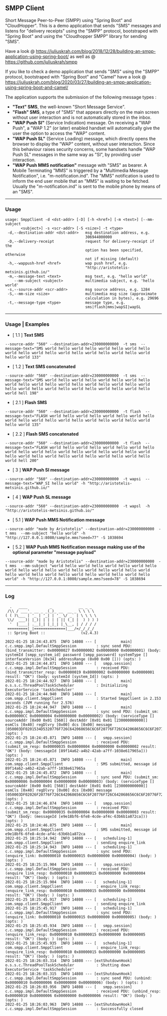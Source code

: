 ## SMPP Client

Short Message Peer-to-Peer (SMPP) using "Spring Boot" and "CloudHopper". This is a demo application that sends "SMS" messages and listens for "delivery receipts" using the "SMPP" protocol, bootstraped with "Spring Boot" and using the "Cloudhopper SMPP" library for sending "SMS".

Have a look @ https://juliuskrah.com/blog/2018/12/28/building-an-smpp-application-using-spring-boot/ as well as @ https://github.com/juliuskrah/smpp

If you like to check a demo application that sends "SMS" using the "SMPP" protocol, bootstraped with "Spring Boot" and "Camel" have a look @ https://juliuskrah.com/blog/2020/03/27/building-an-smpp-application-using-spring-boot-and-camel/

The application supports the submission of the following message types :

* **"Text" SMS**, the well-known "Short Message Service".
* **"Flash" SMS**, a type of "SMS" that appears directly on the main screen without user interaction and is not automatically stored in the inbox.
* **"WAP Push SI"** (Service Indication) message. On receiving a "WAP Push", a "WAP 1.2" (or later) enabled handset will automatically give the user the option to access the "WAP" content.
* **"WAP Push SL"** (Service Loading) message, which directly opens the browser to display the "WAP" content, without user interaction. Since this behaviour raises security concerns, some handsets handle "WAP Push SL" messages in the same way as "SI", by providing user interaction.
* **"WAP Push MMS notification"** message with "SMS" as bearer. A Mobile Terminating "MMS" is triggered by a "Multimedia Message Notification", i.e. "m-notification.ind". The "MMS" notification is used to inform the end user mobile that an "MMS" is waiting to be fetched. Usually the "m-notification.ind" is sent to the mobile phone by means of an "SMS".

----

### Usage

```
usage: SmppClient -d <dst-addr> [-D] [-h <href>] [-m <text>] [--mm-subject
       <subject>] -s <scr-addr> [-S <size>] -t <type>
 -d,--destination-addr <dst-addr>   msg destination address, e.g.
                                    306944000000
 -D,--delivery-receipt              request for delivery-receipt if the
                                    option has been specified, otherwise
                                    not if missing (default)
 -h,--wappush-href <href>           wap push href, e.g.
                                    "http://aristotelis-metsinis.github.io/"
 -m,--message-text <text>           msg text, e.g. "hello world"
    --mm-subject <subject>          multimedia subject, e.g. 'hello world'
 -s,--source-addr <scr-addr>        msg source address, e.g. 1284
 -S,--mm-size <size>                multimedia msg size (approximate
                                    calculation in bytes), e.g. 29696
 -t,--message-type <type>           message type, e.g.
                                    sms|flash|mms|wapSI|wapSL
```

----

### Usage | Examples

* [ 1.1 ] **Text SMS** 

```
--source-addr "560" --destination-addr=230000000000  -t sms  --message-text="SMS world hello world hello world hello world hello world hello world hello world hello world hello world hello world hello world 133"
```

* [ 1.2 ] **Text SMS concatenated** 

``` 
--source-addr "560" --destination-addr=230000000000  -t sms  --message-text="SMS world hello world hello world hello world hello world hello world hello world hello world hello world hello world hello world hello world hello world hello world hello world hello world hell 198" 
```

* [ 2.1 ] **Flash SMS** 

```
--source-addr "560" --destination-addr=230000000000  -t flash  --message-text="FLASH world hello world hello world hello world hello world hello world hello world hello world hello world hello world hello world 135"
```

* [ 2.2 ] **Flash SMS concatenated**

```
--source-addr "560" --destination-addr=230000000000  -t flash  --message-text="FLASH world hello world hello world hello world hello world hello world hello world hello world hello world hello world hello world hello world hello world hello world hello world hello world hell 200"
```

* [ 3 ] **WAP Push SI message**

```
--source-addr "560" --destination-addr=230000000000  -t wapsi  --message-text="WAP_SI hello world" -h "http://aristotelis-metsinis.github.io/"  
```

* [ 4 ] **WAP Push SL message**

```
--source-addr "560" --destination-addr=230000000000  -t wapsl  -h "http://aristotelis-metsinis.github.io/" 
```

* [ 5.1 ] **WAP Push MMS Notification message**

```
--source-addr "made by Aristotelis" --destination-addr=230000000000  -t mms  --mm-subject "hello world" -h "http://127.0.0.1:8080/sample.mms?seed=77" -S 1038694 
```

* [ 5.2 ] **WAP Push MMS Notification message making use of the optional parameter "message payload"**

```
--source-addr "made by Aristotelis" --destination-addr=230000000000  -t mms  --mm-subject "world hello world hello world hello world hello world hello world hello world hello world hello world hello world hello world hello world hello world hello world hello world hello world" -h "http://127.0.0.1:8080/sample.mms?seed=78" -S 1038694 
```

----

### Log

```
  .   ____          _            __ _ _
 /\\ / ___'_ __ _ _(_)_ __  __ _ \ \ \ \
( ( )\___ | '_ | '_| | '_ \/ _` | \ \ \ \
 \\/  ___)| |_)| | | | | || (_| |  ) ) ) )
  '  |____| .__|_| |_|_| |_\__, | / / / /
 =========|_|==============|___/=/_/_/_/
 :: Spring Boot ::                (v2.4.3)

2022-01-25 18:24:43.875  INFO 14808 --- [           main] c.c.smpp.impl.DefaultSmppSession         : sync send PDU: (bind_transmitter: 0x00000027 0x00000002 0x00000000 0x00000001) (body: systemId [smpp_system_id] password [smpp_password] systemType [] interfaceVersion [0x34] addressRange (0x00 0x00 [])) (opts: )
2022-01-25 18:24:44.871  INFO 14808 --- [   smpp.session] c.c.smpp.impl.DefaultSmppSession         : received PDU: (bind_transmitter_resp: 0x00000019 0x80000002 0x00000000 0x00000001 result: "OK") (body: systemId [system_Id]) (opts: )
2022-01-25 18:24:44.927  INFO 14808 --- [           main] o.s.s.c.ThreadPoolTaskScheduler          : Initializing ExecutorService 'taskScheduler'
2022-01-25 18:24:44.940  INFO 14808 --- [           main] com.smpp.client.SmppClient               : Started SmppClient in 2.153 seconds (JVM running for 2.576)
2022-01-25 18:24:44.947  INFO 14808 --- [           main] c.c.smpp.impl.DefaultSmppSession         : sync send PDU: (submit_sm: 0x000000CC 0x00000004 0x00000000 0x00000002) (body: (serviceType [] sourceAddr [0x00 0x01 [560]] destAddr [0x01 0x01 [230000000000]] esmCls [0x40] regDlvry [0x00] dcs [0x00] message [050003DF0201534D5320776F726C642068656C6C6F20776F726C642068656C6C6F20776F726C642068656C6C6F20776F726C642068656C6C6F20776F726C642068656C6C6F20776F726C642068656C6C6F20776F726C642068656C6C6F20776F726C642068656C6C6F20776F726C642068656C6C6F20776F726C642068656C6C6F20776F726C642068656C6C])) (opts: )
2022-01-25 18:24:45.871  INFO 14808 --- [   smpp.session] c.c.smpp.impl.DefaultSmppSession         : received PDU: (submit_sm_resp: 0x00000035 0x80000004 0x00000000 0x00000002 result: "OK") (body: (messageId [89f14a62-a4b2-42ab-a7ff-1038e617965a])) (opts: )
2022-01-25 18:24:45.871  INFO 14808 --- [           main] com.smpp.client.SmppClient               : SMS submitted, message id 89f14a62-a4b2-42ab-a7ff-1038e617965a
2022-01-25 18:24:45.872  INFO 14808 --- [           main] c.c.smpp.impl.DefaultSmppSession         : sync send PDU: (submit_sm: 0x00000086 0x00000004 0x00000000 0x00000003) (body: (serviceType [] sourceAddr [0x00 0x01 [560]] destAddr [0x01 0x01 [230000000000]] esmCls [0x40] regDlvry [0x00] dcs [0x00] message [050003DF02026F20776F726C642068656C6C6F20776F726C642068656C6C6F20776F726C642068656C6C6F20776F726C642068656C6C6F20776F726C642068656C6C20313938])) (opts: )
2022-01-25 18:24:46.874  INFO 14808 --- [   smpp.session] c.c.smpp.impl.DefaultSmppSession         : received PDU: (submit_sm_resp: 0x00000035 0x80000004 0x00000000 0x00000003 result: "OK") (body: (messageId [e9e18bf6-6fe8-4cde-af4c-63b6b1a872ca])) (opts: )
2022-01-25 18:24:46.875  INFO 14808 --- [           main] com.smpp.client.SmppClient               : SMS submitted, message id e9e18bf6-6fe8-4cde-af4c-63b6b1a872ca
2022-01-25 18:25:14.942  INFO 14808 --- [   scheduling-1] com.smpp.client.SmppClient               : sending enquire_link
2022-01-25 18:25:14.943  INFO 14808 --- [   scheduling-1] c.c.smpp.impl.DefaultSmppSession         : sync send PDU: (enquire_link: 0x00000010 0x00000015 0x00000000 0x00000004) (body: ) (opts: )
2022-01-25 18:25:15.904  INFO 14808 --- [   smpp.session] c.c.smpp.impl.DefaultSmppSession         : received PDU: (enquire_link_resp: 0x00000010 0x80000015 0x00000000 0x00000004 result: "OK") (body: ) (opts: )
2022-01-25 18:25:15.904  INFO 14808 --- [   scheduling-1] com.smpp.client.SmppClient               : enquire_link_resp: (enquire_link_resp: 0x00000010 0x80000015 0x00000000 0x00000004 result: "OK") (body: ) (opts: )
2022-01-25 18:25:45.917  INFO 14808 --- [   scheduling-1] com.smpp.client.SmppClient               : sending enquire_link
2022-01-25 18:25:45.917  INFO 14808 --- [   scheduling-1] c.c.smpp.impl.DefaultSmppSession         : sync send PDU: (enquire_link: 0x00000010 0x00000015 0x00000000 0x00000005) (body: ) (opts: )
2022-01-25 18:25:45.934  INFO 14808 --- [   smpp.session] c.c.smpp.impl.DefaultSmppSession         : received PDU: (enquire_link_resp: 0x00000010 0x80000015 0x00000000 0x00000005 result: "OK") (body: ) (opts: )
2022-01-25 18:25:45.935  INFO 14808 --- [   scheduling-1] com.smpp.client.SmppClient               : enquire_link_resp: (enquire_link_resp: 0x00000010 0x80000015 0x00000000 0x00000005 result: "OK") (body: ) (opts: )
2022-01-25 18:26:03.314  INFO 14808 --- [extShutdownHook] o.s.s.c.ThreadPoolTaskScheduler          : Shutting down ExecutorService 'taskScheduler'
2022-01-25 18:26:03.315  INFO 14808 --- [extShutdownHook] c.c.smpp.impl.DefaultSmppSession         : sync send PDU: (unbind: 0x00000010 0x00000006 0x00000000 0x00000006) (body: ) (opts: )
2022-01-25 18:26:03.956  INFO 14808 --- [   smpp.session] c.c.smpp.impl.DefaultSmppSession         : received PDU: (unbind_resp: 0x00000010 0x80000006 0x00000000 0x00000006 result: "OK") (body: ) (opts: )
2022-01-25 18:26:03.963  INFO 14808 --- [extShutdownHook] c.c.smpp.impl.DefaultSmppSession         : Successfully closed
```
